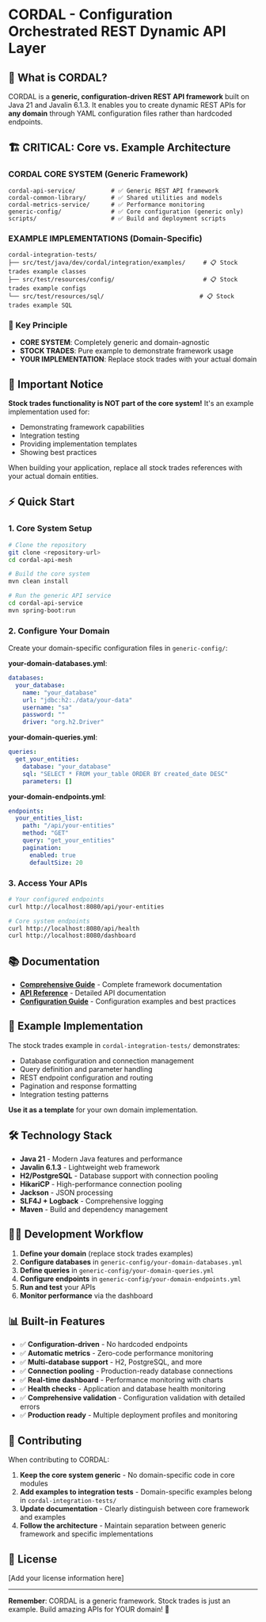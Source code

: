 # CORDAL - Configuration Orchestrated REST Dynamic API Layer

## 🚀 **What is CORDAL?**

CORDAL is a **generic, configuration-driven REST API framework** built on Java 21 and Javalin 6.1.3. It enables you to create dynamic REST APIs for **any domain** through YAML configuration files rather than hardcoded endpoints.

## 🏗️ **CRITICAL: Core vs. Example Architecture**

### **CORDAL CORE SYSTEM** (Generic Framework)
```
cordal-api-service/          # ✅ Generic REST API framework
cordal-common-library/       # ✅ Shared utilities and models  
cordal-metrics-service/      # ✅ Performance monitoring
generic-config/              # ✅ Core configuration (generic only)
scripts/                     # ✅ Build and deployment scripts
```

### **EXAMPLE IMPLEMENTATIONS** (Domain-Specific)
```
cordal-integration-tests/
├── src/test/java/dev/cordal/integration/examples/     # 📋 Stock trades example classes
├── src/test/resources/config/                         # 📋 Stock trades example configs
└── src/test/resources/sql/                           # 📋 Stock trades example SQL
```

### **🎯 Key Principle**
- **CORE SYSTEM**: Completely generic and domain-agnostic
- **STOCK TRADES**: Pure example to demonstrate framework usage
- **YOUR IMPLEMENTATION**: Replace stock trades with your actual domain

## 🚨 **Important Notice**

**Stock trades functionality is NOT part of the core system!** It's an example implementation used for:
- Demonstrating framework capabilities
- Integration testing
- Providing implementation templates
- Showing best practices

When building your application, replace all stock trades references with your actual domain entities.

## ⚡ **Quick Start**

### 1. **Core System Setup**
```bash
# Clone the repository
git clone <repository-url>
cd cordal-api-mesh

# Build the core system
mvn clean install

# Run the generic API service
cd cordal-api-service
mvn spring-boot:run
```

### 2. **Configure Your Domain**
Create your domain-specific configuration files in `generic-config/`:

**your-domain-databases.yml**:
```yaml
databases:
  your_database:
    name: "your_database"
    url: "jdbc:h2:./data/your-data"
    username: "sa"
    password: ""
    driver: "org.h2.Driver"
```

**your-domain-queries.yml**:
```yaml
queries:
  get_your_entities:
    database: "your_database"
    sql: "SELECT * FROM your_table ORDER BY created_date DESC"
    parameters: []
```

**your-domain-endpoints.yml**:
```yaml
endpoints:
  your_entities_list:
    path: "/api/your-entities"
    method: "GET"
    query: "get_your_entities"
    pagination:
      enabled: true
      defaultSize: 20
```

### 3. **Access Your APIs**
```bash
# Your configured endpoints
curl http://localhost:8080/api/your-entities

# Core system endpoints
curl http://localhost:8080/api/health
curl http://localhost:8080/dashboard
```

## 📚 **Documentation**

- **[Comprehensive Guide](docs/CORDAL_COMPREHENSIVE_GUIDE.md)** - Complete framework documentation
- **[API Reference](docs/API_REFERENCE.md)** - Detailed API documentation
- **[Configuration Guide](docs/CONFIGURATION_GUIDE.md)** - Configuration examples and best practices

## 🧪 **Example Implementation**

The stock trades example in `cordal-integration-tests/` demonstrates:
- Database configuration and connection management
- Query definition and parameter handling
- REST endpoint configuration and routing
- Pagination and response formatting
- Integration testing patterns

**Use it as a template** for your own domain implementation.

## 🛠️ **Technology Stack**

- **Java 21** - Modern Java features and performance
- **Javalin 6.1.3** - Lightweight web framework
- **H2/PostgreSQL** - Database support with connection pooling
- **HikariCP** - High-performance connection pooling
- **Jackson** - JSON processing
- **SLF4J + Logback** - Comprehensive logging
- **Maven** - Build and dependency management

## 🏃‍♂️ **Development Workflow**

1. **Define your domain** (replace stock trades examples)
2. **Configure databases** in `generic-config/your-domain-databases.yml`
3. **Define queries** in `generic-config/your-domain-queries.yml`
4. **Configure endpoints** in `generic-config/your-domain-endpoints.yml`
5. **Run and test** your APIs
6. **Monitor performance** via the dashboard

## 📊 **Built-in Features**

- ✅ **Configuration-driven** - No hardcoded endpoints
- ✅ **Automatic metrics** - Zero-code performance monitoring
- ✅ **Multi-database support** - H2, PostgreSQL, and more
- ✅ **Connection pooling** - Production-ready database connections
- ✅ **Real-time dashboard** - Performance monitoring with charts
- ✅ **Health checks** - Application and database health monitoring
- ✅ **Comprehensive validation** - Configuration validation with detailed errors
- ✅ **Production ready** - Multiple deployment profiles and monitoring

## 🤝 **Contributing**

When contributing to CORDAL:
1. **Keep the core system generic** - No domain-specific code in core modules
2. **Add examples to integration tests** - Domain-specific examples belong in `cordal-integration-tests/`
3. **Update documentation** - Clearly distinguish between core framework and examples
4. **Follow the architecture** - Maintain separation between generic framework and specific implementations

## 📄 **License**

[Add your license information here]

---

**Remember**: CORDAL is a generic framework. Stock trades is just an example. Build amazing APIs for YOUR domain! 🚀
